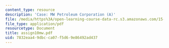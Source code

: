 ```yaml
---
content_type: resource
description: 'Case: MW Petroleum Corporation (A)'
file: /media/https%3A/open-learning-course-data-rc.s3.amazonaws.com/15-402-finance-theory-ii-spring-2003/7832eaa49dbcca07f5d69e86492ad437_assign10mw.pdf
file_type: application/pdf
resourcetype: Document
title: assign10mw.pdf
uid: 7832eaa4-9dbc-ca07-f5d6-9e86492ad437
---
```

